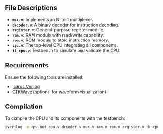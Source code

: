 
## File Descriptions

- **`mux.v`**: Implements an N-to-1 multiplexer.
- **`decoder.v`**: A binary decoder for instruction decoding.
- **`register.v`**: General-purpose register module.
- **`ram.v`**: RAM module with read/write capability.
- **`rom.v`**: ROM module to store instruction memory.
- **`cpu.v`**: The top-level CPU integrating all components.
- **`tb_cpu.v`**: Testbench to simulate and validate the CPU.

## Requirements

Ensure the following tools are installed:

- [Icarus Verilog](http://iverilog.icarus.com/)
- [GTKWave](http://gtkwave.sourceforge.net/) (optional for waveform visualization)

## Compilation

To compile the CPU and its components with the testbench:

```bash
iverilog -o cpu.out cpu.v decoder.v mux.v ram.v rom.v register.v tb_cpu.v
